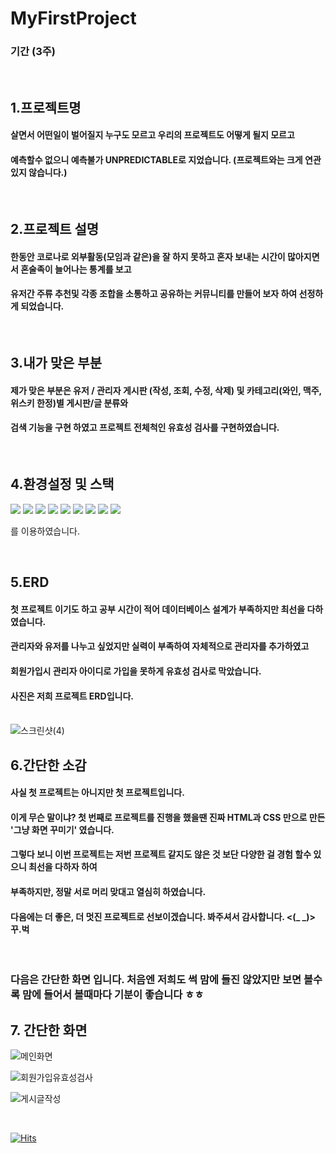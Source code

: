 # MyFirstProject
### 기간 (3주)

<br>

## 1.프로젝트명
#### 살면서 어떤일이 벌어질지 누구도 모르고 우리의 프로젝트도 어떻게 될지 모르고
#### 예측할수 없으니 예측불가 UNPREDICTABLE로 지었습니다. (프로젝트와는 크게 연관있지 않습니다.)

<br>

## 2.프로젝트 설명
#### 한동안 코로나로 외부활동(모임과 같은)을 잘 하지 못하고 혼자 보내는 시간이 많아지면서 혼술족이 늘어나는 통계를 보고
#### 유저간 주류 추천및 각종 조합을 소통하고 공유하는 커뮤니티를 만들어 보자 하여 선정하게 되었습니다.

<br>

## 3.내가 맞은 부분
#### 제가 맞은 부분은 유저 / 관리자 게시판 (작성, 조회, 수정, 삭제) 및 카테고리(와인, 맥주, 위스키 한정)별 게시판/글 분류와
#### 검색 기능을 구현 하였고 프로젝트 전체척인 유효성 검사를 구현하였습니다.

<br>

## 4.환경설정 및 스택

  <img src="https://img.shields.io/badge/JAVA-007396?style=for-the-badge&logo=Java&logoColor=white">
  <img src="https://img.shields.io/badge/Spring-6DB33F?style=for-the-badge&logo=Spring&logoColor=white">
  <img src="https://img.shields.io/badge/MySQL-4479A1?style=for-the-badge&logo=MySQL&logoColor=white">
  <img src="https://img.shields.io/badge/git-F05032?style=for-the-badge&logo=git&logoColor=white">
  <img src="https://img.shields.io/badge/github-181717?style=for-the-badge&logo=github&logoColor=white"> 
  <img src="https://img.shields.io/badge/html5-E34F26?style=for-the-badge&logo=html5&logoColor=white">
  <img src="https://img.shields.io/badge/css-1572B6?style=for-the-badge&logo=css3&logoColor=white">
  <img src="https://img.shields.io/badge/Apache Tomcat-F8DC75?style=for-the-badge&logo=Apache Tomcat&logoColor=white">
  <img src="https://img.shields.io/badge/bootstrap-7952B3?style=for-the-badge&logo=bootstrap&logoColor=white">
  <br/>
  
  를 이용하였습니다.

<br>


## 5.ERD
#### 첫 프로젝트 이기도 하고 공부 시간이 적어 데이터베이스 설계가 부족하지만 최선을 다하였습니다.
#### 관리자와 유저를 나누고 싶었지만 실력이 부족하여 자체적으로 관리자를 추가하였고
#### 회원가입시 관리자 아이디로 가입을 못하게 유효성 검사로 막았습니다.
#### 사진은 저희 프로젝트 ERD입니다.
<br>![스크린샷(4)](https://user-images.githubusercontent.com/121784780/224409730-67a9e4c2-7765-41ad-85f4-3594142cce45.png)

## 6.간단한 소감
#### 사실 첫 프로젝트는 아니지만 첫 프로젝트입니다.
#### 이게 무슨 말이냐? 첫 번째로 프로젝트를 진행을 했을땐 진짜 HTML과 CSS 만으로 만든 '그냥 화면 꾸미기' 였습니다.
#### 그렇다 보니 이번 프로젝트는 저번 프로젝트 같지도 않은 것 보단 다양한 걸 경험 할수 있으니 최선을 다하자 하여
#### 부족하지만, 정말 서로 머리 맞대고 열심히 하였습니다.
#### 다음에는 더 좋은, 더 멋진 프로젝트로 선보이겠습니다. 봐주셔서 감사합니다. <(_ _)> 꾸.벅

<br>

### 다음은 간단한 화면 입니다. 처음엔 저희도 썩 맘에 들진 않았지만 보면 볼수록 맘에 들어서 볼때마다 기분이 좋습니다 ㅎㅎ
## 7. 간단한 화면

![메인화면](https://user-images.githubusercontent.com/121784780/224412949-150074a0-dc54-4c0c-8a50-1a4ebf1ab99c.png)

![회원가입유효성검사](https://user-images.githubusercontent.com/121784780/224413060-fd77a84f-a575-4692-a31b-23aab9cbd9c7.png)

![게시글작성](https://user-images.githubusercontent.com/121784780/224413332-8268e92b-ca8c-4170-b4db-6f340155d854.png)

<br>

[![Hits](https://hits.seeyoufarm.com/api/count/incr/badge.svg?url=https%3A%2F%2Fgithub.com%2F1eeseunghun%2FMyFirstProject&count_bg=%2379C83D&title_bg=%23555555&icon=&icon_color=%23E7E7E7&title=hits&edge_flat=false)](https://hits.seeyoufarm.com)

